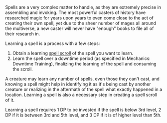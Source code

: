 Spells are a very complex matter to handle, as they are extremely precise in assembling and invoking. The most powerful casters of history have researched magic for years upon years to even come close to the act of creating their own spell, yet due to the sheer number of mages all around the multiverse, a new caster will never have "enough" books to file all of their research in.
 
Learning a spell is a process with a few steps:

1. Obtain a learning [spell scroll](Spell%20Scrolls.md) of the spell you want to learn.
2. Learn the spell over a downtime period (as specified in Mechanics: Downtime Training), finalizing the learning of the spell and consuming the scroll.
 
A creature may learn any number of spells, even those they can't cast, and knowing a spell might help in identifying it as it's being cast by another creature or realizing in the aftermath of the spell what exactly happened in a location. Learning a spell is also a necessary step in creating a spell scroll of it.
 
Learning a spell requires 1 DP to be invested if the spell is below 3rd level, 2 DP if it is between 3rd and 5th level, and 3 DP if it is of higher level than 5th.